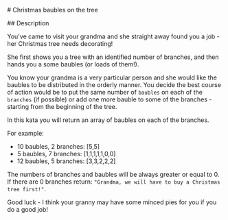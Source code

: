 # Christmas baubles on the tree

## Description

You've came to visit your grandma and she straight away found you a job - her Christmas tree needs decorating!

She first shows you a tree with an identified number of branches, and then hands you a some baubles (or loads of them!).

You know your grandma is a very particular person and she would like the baubles to be distributed in the orderly manner. You decide the best course of action would be to put the same number of `baubles` on each of the `branches` (if possible) or add one more bauble to some of the branches - starting from the beginning of the tree.

In this kata you will return an array of baubles on each of the branches.

For example:

* 10 baubles, 2 branches: [5,5]
* 5 baubles, 7 branches: [1,1,1,1,1,0,0]
* 12 baubles, 5 branches: [3,3,2,2,2]

The numbers of branches and baubles will be always greater or equal to 0. If there are 0 branches return: `"Grandma, we will have to buy a Christmas tree first!"`.

Good luck - I think your granny may have some minced pies for you if you do a good job!
